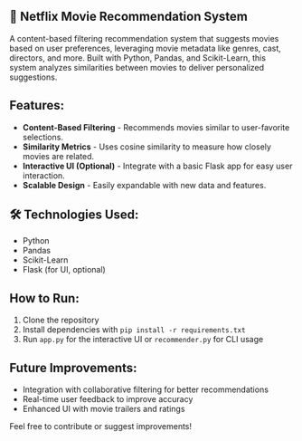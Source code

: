 ## 🎥 Netflix Movie Recommendation System

A content-based filtering recommendation system that suggests movies based on user preferences, leveraging movie metadata like genres, cast, directors, and more. Built with Python, Pandas, and Scikit-Learn, this system analyzes similarities between movies to deliver personalized suggestions.

##  Features:

* **Content-Based Filtering** - Recommends movies similar to user-favorite selections.
* **Similarity Metrics** - Uses cosine similarity to measure how closely movies are related.
* **Interactive UI (Optional)** - Integrate with a basic Flask app for easy user interaction.
* **Scalable Design** - Easily expandable with new data and features.

## 🛠 Technologies Used:

* Python
* Pandas
* Scikit-Learn
* Flask (for UI, optional)

## How to Run:

1. Clone the repository
2. Install dependencies with `pip install -r requirements.txt`
3. Run `app.py` for the interactive UI or `recommender.py` for CLI usage

##  Future Improvements:

* Integration with collaborative filtering for better recommendations
* Real-time user feedback to improve accuracy
* Enhanced UI with movie trailers and ratings

Feel free to contribute or suggest improvements!
